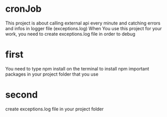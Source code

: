 # cronJob
This project is about calling external api every minute and catching errors and infos in logger file (exceptions.log) 
When You use this project for your work, you need to create exceptions.log file in order to debug

# first 
You need to type npm install  on the terminal to install npm important packages in your project folder that you use

# second 
create exceptions.log file in your project folder
